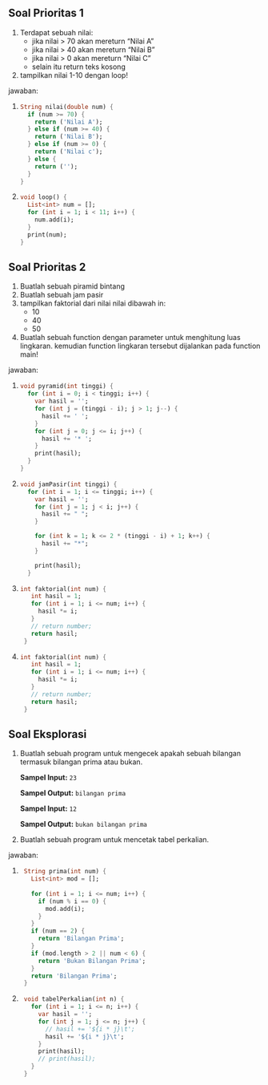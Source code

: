 ## Soal Prioritas 1

1. Terdapat sebuah nilai:
   - jika nilai > 70 akan mereturn “Nilai A”
   - jika nilai > 40 akan mereturn “Nilai B”
   - jika nilai > 0 akan mereturn “Nilai C”
   - selain itu return teks kosong
2. tampilkan nilai 1-10 dengan loop!

jawaban:

1. ```dart
   String nilai(double num) {
     if (num >= 70) {
       return ('Nilai A');
     } else if (num >= 40) {
       return ('Nilai B');
     } else if (num >= 0) {
       return ('Nilai c');
     } else {
       return ('');
     }
   }
   ```
1. ```dart
   void loop() {
     List<int> num = [];
     for (int i = 1; i < 11; i++) {
       num.add(i);
     }
     print(num);
   }
   ```

## Soal Prioritas 2

1. Buatlah sebuah piramid bintang
1. Buatlah sebuah jam pasir
1. tampilkan faktorial dari nilai nilai dibawah in:
   - 10
   - 40
   - 50
1. Buatlah sebuah function dengan parameter untuk menghitung luas lingkaran. kemudian function lingkaran tersebut dijalankan pada function main!

jawaban:

1. ```dart
   void pyramid(int tinggi) {
     for (int i = 0; i < tinggi; i++) {
       var hasil = '';
       for (int j = (tinggi - i); j > 1; j--) {
         hasil += ' ';
       }
       for (int j = 0; j <= i; j++) {
         hasil += '* ';
       }
       print(hasil);
     }
   }
   ```
1. ```dart
   void jamPasir(int tinggi) {
     for (int i = 1; i <= tinggi; i++) {
       var hasil = '';
       for (int j = 1; j < i; j++) {
         hasil += " ";
       }

       for (int k = 1; k <= 2 * (tinggi - i) + 1; k++) {
         hasil += "*";
       }

       print(hasil);
     }
   ```
1. ```dart
   int faktorial(int num) {
      int hasil = 1;
      for (int i = 1; i <= num; i++) {
        hasil *= i;
      }
      // return number;
      return hasil;
    }
   ```
1. ```dart
   int faktorial(int num) {
      int hasil = 1;
      for (int i = 1; i <= num; i++) {
        hasil *= i;
      }
      // return number;
      return hasil;
    }
   ```
## Soal Eksplorasi
1. Buatlah sebuah program untuk mengecek apakah sebuah bilangan termasuk bilangan prima atau bukan.
    
    **Sampel Input:** `23`
    
    **Sampel Output:** `bilangan prima`
    
    **Sampel Input:** `12`
    
    **Sampel Output:** `bukan bilangan prima`
2. Buatlah sebuah program untuk mencetak tabel perkalian.

jawaban:
1. ```dart
    String prima(int num) {
      List<int> mod = [];
    
      for (int i = 1; i <= num; i++) {
        if (num % i == 0) {
          mod.add(i);
        }
      }
      if (num == 2) {
        return 'Bilangan Prima';
      }
      if (mod.length > 2 || num < 6) {
        return 'Bukan Bilangan Prima';
      }
      return 'Bilangan Prima';
    }
    ```
1. ```dart
    void tabelPerkalian(int n) {
      for (int i = 1; i <= n; i++) {
        var hasil = '';
        for (int j = 1; j <= n; j++) {
          // hasil += '${i * j}\t';
          hasil += '${i * j}\t';
        }
        print(hasil);
        // print(hasil);
      }
    }
    ```